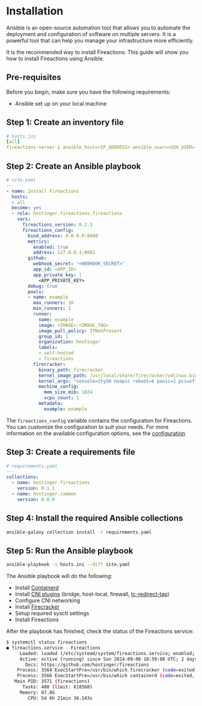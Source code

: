 # Installation

Ansible is an open-source automation tool that allows you to automate the deployment and configuration of software on multiple servers. It is a powerful tool that can help you manage your infrastructure more efficiently.

It is the recommended way to install Fireactions. This guide will show you how to install Fireactions using Ansible.

## Pre-requisites

Before you begin, make sure you have the following requirements:

- Ansible set up on your local machine

## Step 1: Create an inventory file

```yaml
# hosts.ini
[all]
fireactions-server-1 ansible_host=<IP_ADDRESS> ansible_user=<SSH_USER>
```

## Step 2: Create an Ansible playbook

```yaml
# site.yaml
---
- name: Install Fireactions
  hosts:
  - all
  become: yes
  - role: hostinger.fireactions.fireactions
    vars:
      fireactions_version: 0.2.3
      fireactions_config:
        bind_address: 0.0.0.0:8080
        metrics:
          enabled: true
          address: 127.0.0.1:8081
        github:
          webhook_secret: "<WEBHOOK_SECRET>"
          app_id: <APP_ID>
          app_private_key: |
            <APP_PRIVATE_KEY>
        debug: true
        pools:
        - name: example
          max_runners: 10
          min_runners: 1
          runner:
            name: example
            image: <IMAGE>:<IMAGE_TAG>
            image_pull_policy: IfNotPresent
            group_id: 1
            organization: hostinger
            labels:
            - self-hosted
            - fireactions
          firecracker:
            binary_path: firecracker
            kernel_image_path: /usr/local/share/firecracker/vmlinux.bin
            kernel_args: "console=ttyS0 noapic reboot=k panic=1 pci=off nomodules rw"
            machine_config:
              mem_size_mib: 1024
              vcpu_count: 1
            metadata:
              example: example
```

The `fireactions_config` variable contains the configuration for Fireactions. You can customize the configuration to suit your needs. For more information on the available configuration options, see the [configuration](../user-guide/configuration.md)

## Step 3: Create a requirements file

```yaml
# requirements.yaml
---
collections:
  - name: hostinger.fireactions
    version: 0.1.1
  - name: hostinger.common
    version: 0.8.0
```

## Step 4: Install the required Ansible collections

```bash
ansible-galaxy collection install -r requirements.yaml
```

## Step 5: Run the Ansible playbook

```bash
ansible-playbook -i hosts.ini --diff site.yaml
```

The Ansible playbook will do the following:

- Install [Containerd](https://github.com/containerd/containerd)
- Install [CNI plugins](https://github.com/containernetworking/plugins) (bridge, host-local, firewall, [tc-redirect-tap](https://github.com/awslabs/tc-redirect-tap))
- Configure CNI networking
- Install [Firecracker](https://github.com/firecracker-microvm/firecracker)
- Setup required sysctl settings
- Install Fireactions

After the playbook has finished, check the status of the Fireactions service:

```bash
$ systemctl status fireactions
● fireactions.service - Fireactions
     Loaded: loaded (/etc/systemd/system/fireactions.service; enabled; preset: enabled)
     Active: active (running) since Sun 2024-09-08 18:59:08 UTC; 2 days ago
       Docs: https://github.com/hostinger/fireactions
    Process: 3564 ExecStartPre=/usr/bin/which firecracker (code=exited, status=0/SUCCESS)
    Process: 3566 ExecStartPre=/usr/bin/which containerd (code=exited, status=0/SUCCESS)
   Main PID: 3571 (fireactions)
      Tasks: 480 (limit: 618568)
     Memory: 87.8G
        CPU: 5d 6h 21min 36.143s
```
